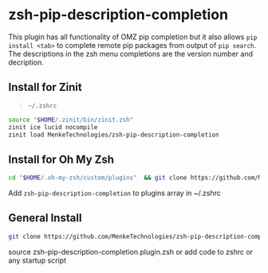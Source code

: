 # zsh-pip-description-completion

This plugin has all functionality of OMZ pip completion but it also allows `pip install <tab>` to complete remote pip packages from output of `pip search`.
The descriptions in the zsh menu completions are the version number and decription.

## Install for Zinit
> `~/.zshrc`
```sh
source "$HOME/.zinit/bin/zinit.zsh"
zinit ice lucid nocompile
zinit load MenkeTechnologies/zsh-pip-description-completion
```

## Install for Oh My Zsh

```sh
cd "$HOME/.oh-my-zsh/custom/plugins"  && git clone https://github.com/MenkeTechnologies/zsh-pip-description-completion.git
```

Add `zsh-pip-description-completion` to plugins array in ~/.zshrc

## General Install

```sh
git clone https://github.com/MenkeTechnologies/zsh-pip-description-completion.git
```

source zsh-pip-description-completion.plugin.zsh or add code to zshrc or any startup script
